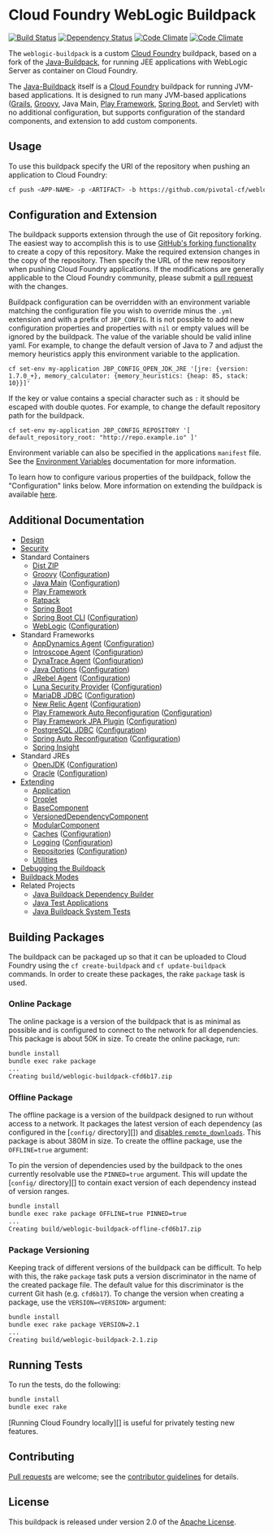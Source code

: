 # Cloud Foundry WebLogic Buildpack
[![Build Status](https://travis-ci.org/pivotal-cf/weblogic-buildpack.svg?branch=master)](https://travis-ci.org/pivotal-cf/weblogic-buildpack)
[![Dependency Status](https://gemnasium.com/pivotal-cf/weblogic-buildpack.svg)](https://gemnasium.com/pivotal-cf/weblogic-buildpack)
[![Code Climate](https://codeclimate.com/github/pivotal-cf/weblogic-buildpack/badges/gpa.svg)](https://codeclimate.com/github/pivotal-cf/weblogic-buildpack/feed)
[![Code Climate](https://codeclimate.com/github/pivotal-cf/weblogic-buildpack/badges/coverage.svg)](https://codeclimate.com/github/pivotal-cf/weblogic-buildpack/feed)

The `weblogic-buildpack` is a custom [Cloud Foundry] buildpack, based on a fork of the [Java-Buildpack][], for running JEE applications with WebLogic Server as container on Cloud Foundry.

The [Java-Buildpack] itself is a [Cloud Foundry][] buildpack for running JVM-based applications.  It is designed to run many JVM-based applications ([Grails][], [Groovy][], Java Main, [Play Framework][], [Spring Boot][], and Servlet) with no additional configuration, but supports configuration of the standard components, and extension to add custom components.

## Usage

To use this buildpack specify the URI of the repository when pushing an application to Cloud Foundry:

```bash
cf push <APP-NAME> -p <ARTIFACT> -b https://github.com/pivotal-cf/weblogic-buildpack.git
```

## Configuration and Extension
The buildpack supports extension through the use of Git repository forking. The easiest way to accomplish this is to use [GitHub's forking functionality][] to create a copy of this repository.  Make the required extension changes in the copy of the repository. Then specify the URL of the new repository when pushing Cloud Foundry applications. If the modifications are generally applicable to the Cloud Foundry community, please submit a [pull request][] with the changes.

Buildpack configuration can be overridden with an environment variable matching the configuration file you wish to override minus the `.yml` extension and with a prefix of `JBP_CONFIG`. It is not possible to add new configuration properties and properties with `nil` or empty values will be ignored by the buildpack. The value of the variable should be valid inline yaml. For example, to change the default version of Java to 7 and adjust the memory heuristics apply this environment variable to the application.

```cf set-env my-application JBP_CONFIG_OPEN_JDK_JRE '[jre: {version: 1.7.0_+}, memory_calculator: {memory_heuristics: {heap: 85, stack: 10}}]'```

If the key or value contains a special character such as `:` it should be escaped with double quotes. For example, to change the default repository path for the buildpack.

```cf set-env my-application JBP_CONFIG_REPOSITORY '[ default_repository_root: "http://repo.example.io" ]'```

Environment variable can also be specified in the applications `manifest` file. See the [Environment Variables][] documentation for more information.

To learn how to configure various properties of the buildpack, follow the "Configuration" links below. More information on extending the buildpack is available [here](docs/extending.md).

## Additional Documentation
* [Design](docs/design.md)
* [Security](docs/security.md)
* Standard Containers
	* [Dist ZIP](docs/container-dist_zip.md)
	* [Groovy](docs/container-groovy.md) ([Configuration](docs/container-groovy.md#configuration))
	* [Java Main](docs/container-java_main.md) ([Configuration](docs/container-java_main.md#configuration))
	* [Play Framework](docs/container-play_framework.md)
	* [Ratpack](docs/container-ratpack.md)
	* [Spring Boot](docs/container-spring_boot.md)
	* [Spring Boot CLI](docs/container-spring_boot_cli.md) ([Configuration](docs/container-spring_boot_cli.md#configuration))
	* [WebLogic](docs/container-wls.md) ([Configuration](docs/container-wls.md#configuration))
* Standard Frameworks
	* [AppDynamics Agent](docs/framework-app_dynamics_agent.md) ([Configuration](docs/framework-app_dynamics_agent.md#configuration))
	* [Introscope Agent](docs/framework-introscope_agent.md) ([Configuration](docs/framework-introscope_agent.md#configuration))
	* [DynaTrace Agent](docs/framework-dyna_trace_agent.md) ([Configuration](docs/framework-dyna_trace_agent.md#configuration))
	* [Java Options](docs/framework-java_opts.md) ([Configuration](docs/framework-java_opts.md#configuration))
	* [JRebel Agent](docs/framework-jrebel_agent.md) ([Configuration](docs/framework-jrebel_agent.md#configuration))
	* [Luna Security Provider](docs/framework-luna_security_provider.md) ([Configuration](docs/framework-luna_security_provider.md#configuration))
	* [MariaDB JDBC](docs/framework-maria_db_jdbc.md) ([Configuration](docs/framework-maria_db_jdbc.md#configuration))
	* [New Relic Agent](docs/framework-new_relic_agent.md) ([Configuration](docs/framework-new_relic_agent.md#configuration))
	* [Play Framework Auto Reconfiguration](docs/framework-play_framework_auto_reconfiguration.md) ([Configuration](docs/framework-play_framework_auto_reconfiguration.md#configuration))
	* [Play Framework JPA Plugin](docs/framework-play_framework_jpa_plugin.md) ([Configuration](docs/framework-play_framework_jpa_plugin.md#configuration))
	* [PostgreSQL JDBC](docs/framework-postgresql_jdbc.md) ([Configuration](docs/framework-postgresql_jdbc.md#configuration))
	* [Spring Auto Reconfiguration](docs/framework-spring_auto_reconfiguration.md) ([Configuration](docs/framework-spring_auto_reconfiguration.md#configuration))
	* [Spring Insight](docs/framework-spring_insight.md)
* Standard JREs
	* [OpenJDK](docs/jre-open_jdk_jre.md) ([Configuration](docs/jre-open_jdk_jre.md#configuration))
	* [Oracle](docs/jre-oracle_jre.md) ([Configuration](docs/jre-oracle_jre.md#configuration))
* [Extending](docs/extending.md)
	* [Application](docs/extending-application.md)
	* [Droplet](docs/extending-droplet.md)
	* [BaseComponent](docs/extending-base_component.md)
	* [VersionedDependencyComponent](docs/extending-versioned_dependency_component.md)
	* [ModularComponent](docs/extending-modular_component.md)
	* [Caches](docs/extending-caches.md) ([Configuration](docs/extending-caches.md#configuration))
	* [Logging](docs/extending-logging.md) ([Configuration](docs/extending-logging.md#configuration))
	* [Repositories](docs/extending-repositories.md) ([Configuration](docs/extending-repositories.md#configuration))
	* [Utilities](docs/extending-utilities.md)
* [Debugging the Buildpack](docs/debugging-the-buildpack.md)
* [Buildpack Modes](docs/buildpack-modes.md)
* Related Projects
	* [Java Buildpack Dependency Builder](https://github.com/cloudfoundry/java-buildpack-dependency-builder)
	* [Java Test Applications](https://github.com/cloudfoundry/java-test-applications)
	* [Java Buildpack System Tests](https://github.com/cloudfoundry/java-buildpack-system-test)

## Building Packages
The buildpack can be packaged up so that it can be uploaded to Cloud Foundry using the `cf create-buildpack` and `cf update-buildpack` commands.  In order to create these packages, the rake `package` task is used.

### Online Package
The online package is a version of the buildpack that is as minimal as possible and is configured to connect to the network for all dependencies.  This package is about 50K in size.  To create the online package, run:

```bash
bundle install
bundle exec rake package
...
Creating build/weblogic-buildpack-cfd6b17.zip
```

### Offline Package
The offline package is a version of the buildpack designed to run without access to a network.  It packages the latest version of each dependency (as configured in the [`config/` directory][]) and [disables `remote_downloads`][]. This package is about 380M in size.  To create the offline package, use the `OFFLINE=true` argument:

To pin the version of dependencies used by the buildpack to the ones currently resolvable use the `PINNED=true` argument. This will update the [`config/` directory][] to contain exact version of each dependency instead of version ranges.

```bash
bundle install
bundle exec rake package OFFLINE=true PINNED=true
...
Creating build/weblogic-buildpack-offline-cfd6b17.zip
```

### Package Versioning
Keeping track of different versions of the buildpack can be difficult.  To help with this, the rake `package` task puts a version discriminator in the name of the created package file.  The default value for this discriminator is the current Git hash (e.g. `cfd6b17`).  To change the version when creating a package, use the `VERSION=<VERSION>` argument:
```bash
bundle install
bundle exec rake package VERSION=2.1
...
Creating build/weblogic-buildpack-2.1.zip
```

## Running Tests
To run the tests, do the following:

```bash
bundle install
bundle exec rake
```

[Running Cloud Foundry locally][] is useful for privately testing new features.

## Contributing
[Pull requests][] are welcome; see the [contributor guidelines][] for details.

## License
This buildpack is released under version 2.0 of the [Apache License][].

[Apache License]: http://www.apache.org/licenses/LICENSE-2.0
[Cloud Foundry]: http://www.cloudfoundry.com
[contributor guidelines]: CONTRIBUTING.md
[disables `remote_downloads`]: docs/extending-caches.md#configuration
[Environment Variables]: http://docs.cloudfoundry.org/devguide/deploy-apps/manifest.html#env-block
[GitHub's forking functionality]: https://help.github.com/articles/fork-a-repo
[Grails]: http://grails.org
[Groovy]: http://groovy.codehaus.org
[Installing Cloud Foundry on Vagrant]: http://blog.cloudfoundry.com/2013/06/27/installing-cloud-foundry-on-vagrant/
[Play Framework]: http://www.playframework.com
[pull request]: https://help.github.com/articles/using-pull-requests
[Pull requests]: http://help.github.com/send-pull-requests
[Spring Boot]: http://projects.spring.io/spring-boot/
[java-buildpack]: http://github.com/cloudfoundry/java-buildpack/
[Oracle WebLogic Application Server]: http://www.oracle.com/technetwork/middleware/weblogic/overview/index.html
[bosh-lite]: http://github.com/cloudfoundry/bosh-lite/
[Pivotal Web Services Marketplace]: http://docs.run.pivotal.io/marketplace/services/
[User Provided Services]: http://docs.run.pivotal.io/devguide/services/user-provided.html
[Linux 64 bit JRE]: http://javadl.sun.com/webapps/download/AutoDL?BundleId=83376
[WebLogic Server]: http://www.oracle.com/technetwork/middleware/weblogic/downloads/index.html
[limited footprint]: http://docs.oracle.com/middleware/1212/wls/START/overview.htm#START234
[syslog drain endpoint like Splunk]: http://www.youtube.com/watch?v=rk_K_AAHEEI
